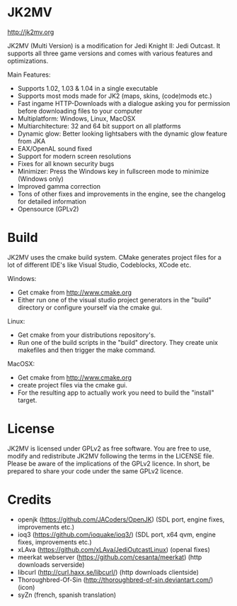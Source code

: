 # JK2MV
http://jk2mv.org

JK2MV (Multi Version) is a modification for Jedi Knight II: Jedi Outcast. It supports all three game versions and comes with various features and optimizations.

Main Features:
- Supports 1.02, 1.03 & 1.04 in a single executable
- Supports most mods made for JK2 (maps, skins, (code)mods etc.)
- Fast ingame HTTP-Downloads with a dialogue asking you for permission before downloading files to your computer
- Multiplatform: Windows, Linux, MacOSX
- Multiarchitecture: 32 and 64 bit support on all platforms
- Dynamic glow: Better looking lightsabers with the dynamic glow feature from JKA
- EAX/OpenAL sound fixed
- Support for modern screen resolutions
- Fixes for all known security bugs
- Minimizer: Press the Windows key in fullscreen mode to minimize (Windows only)
- Improved gamma correction
- Tons of other fixes and improvements in the engine, see the changelog for detailed information
- Opensource (GPLv2)

# Build
JK2MV uses the cmake build system. CMake generates project files for a lot of different IDE's like Visual Studio, Codeblocks, XCode etc.

Windows:
* Get cmake from http://www.cmake.org
* Either run one of the visual studio project generators in the "build" directory or configure yourself via the cmake gui.

Linux:
* Get cmake from your distributions repository's.
* Run one of the build scripts in the "build" directory. They create unix makefiles and then trigger the make command.

MacOSX:
* Get cmake from http://www.cmake.org
* create project files via the cmake gui.
* For the resulting app to actually work you need to build the "install" target.

# License
JK2MV is licensed under GPLv2 as free software. You are free to use, modify and redistribute JK2MV following the terms in the LICENSE file. Please be aware of the implications of the GPLv2 licence. In short, be prepared to share your code under the same GPLv2 licence.

# Credits
- openjk (https://github.com/JACoders/OpenJK) (SDL port, engine fixes, improvements etc.)
- ioq3 (https://github.com/ioquake/ioq3/) (SDL port, x64 qvm, engine fixes, improvements etc.)
- xLAva (https://github.com/xLAva/JediOutcastLinux) (openal fixes)
- meerkat webserver (https://github.com/cesanta/meerkat) (http downloads serverside)
- libcurl (http://curl.haxx.se/libcurl/) (http downloads clientside)
- Thoroughbred-Of-Sin (http://thoroughbred-of-sin.deviantart.com/) (icon)
- syZn (french, spanish translation)
